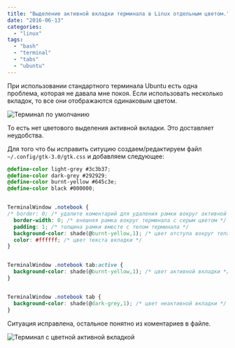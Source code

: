 ```yaml
---
title: "Выделение активной вкладки терминала в Linux отдельным цветом."
date: "2016-06-13"
categories: 
  - "linux"
tags: 
  - "bash"
  - "terminal"
  - "tabs"
  - "ubuntu"
---
```


При использовании стандартного терминала Ubuntu есть одна проблема, которая не давала мне покоя.
Если использовать несколько вкладок, то все они отображаются одинаковым цветом.

![Терминал по умолчанию](/hugoshell/images/2016/06/console-only-black.png)

То есть нет цветового выделения активной вкладки. Это доставляет неудобства.

Для того что бы исправить ситуцию создаем/редактируем файл `~/.config/gtk-3.0/gtk.css` и добавляем следующее:

```css
@define-color light-grey #3c3b37;
@define-color dark-grey #292929;
@define-color burnt-yellow #645c3e;
@define-color black #000000;


TerminalWindow .notebook {
/* border: 0; /* удалите коментарий для удаления рамки вокруг активной вкладки */
  border-width: 0; /* внешняя рамка вокруг терминала с серым цветом */
  padding: 1; /* толщина рамки вместе с телом терминала */
  background-color: shade(@burnt-yellow,1); /* цвет отступа вокруг тела терминала */
  color: #ffffff; /* цвет текста вкладки */
}


TerminalWindow .notebook tab:active {
  background-color: shade(@burnt-yellow,1); /* цвет активной вкладки */
}


TerminalWindow .notebook tab {
  background-color: shade(@dark-grey,1); /* цвет неактивной вкладки */
}

```

Ситуация исправлена, остальное понятно из коментариев в файле.

![Терминал с цветной активной вкладкой](/hugoshell/images/2016/06/console-color-tab.png)
